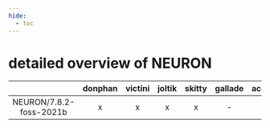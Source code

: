 ```yaml
---
hide:
  - toc
---
```


detailed overview of NEURON
===========================

| |donphan|victini|joltik|skitty|gallade|accelgor|swalot|doduo|
| :---: | :---: | :---: | :---: | :---: | :---: | :---: | :---: | :---: |
|NEURON/7.8.2-foss-2021b|x|x|x|x|-|x|x|x|
